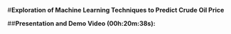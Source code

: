 #**Exploration of Machine Learning Techniques to Predict Crude Oil Price**

##**Presentation and Demo Video (00h:20m:38s):**
